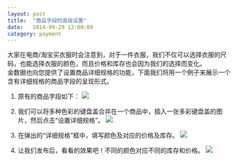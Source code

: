 ```yaml
---
layout: post
title:  "商品字段的高级设置"
date:   2014-09-29 12:00:09
category: payment
---
```


大家在电商/淘宝买衣服时会注意到，对于一件衣服，我们不仅可以选择衣服的尺码，也能选择衣服的颜色，而且价格和库存也会因为我们的选择而变化。  
金数据也向您提供了设置商品详细规格的功能，下面我们将用一个例子来展示一个含有详细规格的商品字段的呈现形式。

1. 原有的商品字段如下：
	![](http://jinshuju-help-pics.b0.upaiyun.com/images/goods-field-detail-1.png)

2. 我们可以将多种色彩的键盘盖合并在一个商品中，插入一张多彩键盘盖的图片，然后点击“设置详细规格”。
	![](http://jinshuju-help-pics.b0.upaiyun.com/images/goods-field-detail-2.png)

3. 在弹出的“详细规格”框中，填写颜色及对应的价格及库存。
	![](http://jinshuju-help-pics.b0.upaiyun.com/images/goods-field-detail-3.png)

4. 让我们发布后，看看的效果吧！不同的颜色对应不同的库存和价格。
	![](http://jinshuju-help-pics.b0.upaiyun.com/images/goods-field-detail-4.png)

